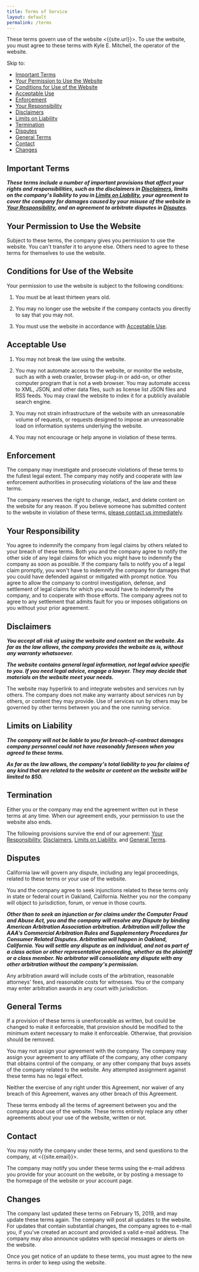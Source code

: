 ```yaml
---
title: Terms of Service
layout: default
permalink: /terms
---
```


These terms govern use of the website <{{site.url}}>.  To use the website, you must agree to these terms with Kyle E. Mitchell, the operator of the website.

Skip to:

- [Important Terms](#important-terms)
- [Your Permission to Use the Website](#your-permission-to-use-the-website)
- [Conditions for Use of the Website](#conditions-for-use-of-the-website)
- [Acceptable Use](#acceptable-use)
- [Enforcement](#enforcement)
- [Your Responsibility](#your-responsibility)
- [Disclaimers](#disclaimers)
- [Limits on Liability](#limits-on-liability)
- [Termination](#termination)
- [Disputes](#disputes)
- [General Terms](#general-terms)
- [Contact](#contact)
- [Changes](#changes)

## Important Terms

***These terms include a number of important provisions that affect your rights and responsibilities, such as the disclaimers in [Disclaimers](#disclaimers), limits on the company's liability to you in [Limits on Liability](#limits-on-liability), your agreement to cover the company for damages caused by your misuse of the website in [Your Responsibility](#responsibility), and an agreement to arbitrate disputes in [Disputes](#disputes).***

## Your Permission to Use the Website

Subject to these terms, the company gives you permission to use the website.  You can't transfer it to anyone else.  Others need to agree to these terms for themselves to use the website.

## Conditions for Use of the Website

Your permission to use the website is subject to the following conditions:

1.  You must be at least thirteen years old.

2.  You may no longer use the website if the company contacts you directly to say that you may not.

3.  You must use the website in accordance with [Acceptable Use](#acceptable-use).

## Acceptable Use

1.  You may not break the law using the website.

2.  You may not automate access to the website, or monitor the website, such as with a web crawler, browser plug-in or add-on, or other computer program that is not a web browser.  You may automate access to XML, JSON, and other data files, such as license list JSON files and RSS feeds.  You may crawl the website to index it for a publicly available search engine.

3. You may not strain infrastructure of the website with an unreasonable volume of requests, or requests designed to impose an unreasonable load on information systems underlying the website.

4. You may not encourage or help anyone in violation of these terms.

## Enforcement

The company may investigate and prosecute violations of these terms to the fullest legal extent.  The company may notify and cooperate with law enforcement authorities in prosecuting violations of the law and these terms.

The company reserves the right to change, redact, and delete content on the website for any reason.  If you believe someone has submitted content to the website in violation of these terms, [please contact us immediately](#contact).

## Your Responsibility

You agree to indemnify the company from legal claims by others related to your breach of these terms.  Both you and the company agree to notify the other side of any legal claims for which you might have to indemnify the company as soon as possible.  If the company fails to notify you of a legal claim promptly, you won't have to indemnify the company for damages that you could have defended against or mitigated with prompt notice.  You agree to allow the company to control investigation, defense, and settlement of legal claims for which you would have to indemnify the company, and to cooperate with those efforts.  The company agrees not to agree to any settlement that admits fault for you or imposes obligations on you without your prior agreement.

## Disclaimers

***You accept all risk of using the website and content on the website.  As far as the law allows, the company provides the website as is, without any warranty whatsoever.***

***The website contains general legal information, not legal advice specific to you.  If you need legal advice, engage a lawyer.  They may decide that materials on the website meet your needs.***

The website may hyperlink to and integrate websites and services run by others.  The company does not make any warranty about services run by others, or content they may provide.  Use of services run by others may be governed by other terms between you and the one running service.

## Limits on Liability

***The company will not be liable to you for breach-of-contract damages company personnel could not have reasonably foreseen when you agreed to these terms.***

***As far as the law allows, the company's total liability to you for claims of any kind that are related to the website or content on the website will be limited to $50.***

## Termination

Either you or the company may end the agreement written out in these terms at any time.  When our agreement ends, your permission to use the website also ends.

The following provisions survive the end of our agreement: [Your Responsibility](#responsibility), [Disclaimers](#disclaimers), [Limits on Liability](#limits-on-liability), and [General Terms](#general).

## Disputes

California law will govern any dispute, including any legal proceedings, related to these terms or your use of the website.

You and the company agree to seek injunctions related to these terms only in state or federal court in Oakland, California.  Neither you nor the company will object to jurisdiction, forum, or venue in those courts.

***Other than to seek an injunction or for claims under the Computer Fraud and Abuse Act, you and the company will resolve any Dispute by binding American Arbitration Association arbitration.  Arbitration will follow the AAA's Commercial Arbitration Rules and Supplementary Procedures for Consumer Related Disputes.  Arbitration will happen in Oakland, California.  You will settle any dispute as an individual, and not as part of a class action or other representative proceeding, whether as the plaintiff or a class member.  No arbitrator will consolidate any dispute with any other arbitration without the company's permission.***

Any arbitration award will include costs of the arbitration, reasonable attorneys' fees, and reasonable costs for witnesses.  You or the company may enter arbitration awards in any court with jurisdiction.

## General Terms

If a provision of these terms is unenforceable as written, but could be changed to make it enforceable, that provision should be modified to the minimum extent necessary to make it enforceable.  Otherwise, that provision should be removed.

You may not assign your agreement with the company.  The company may assign your agreement to any affiliate of the company, any other company that obtains control of the company, or any other company that buys assets of the company related to the website.  Any attempted assignment against these terms has no legal effect.

Neither the exercise of any right under this Agreement, nor waiver of any breach of this Agreement, waives any other breach of this Agreement.

These terms embody all the terms of agreement between you and the company about use of the website.  These terms entirely replace any other agreements about your use of the website, written or not.

## Contact

You may notify the company under these terms, and send questions to the company, at <{{site.email}}>.

The company may notify you under these terms using the e-mail address you provide for your account on the website, or by posting a message to the homepage of the website or your account page.

## Changes

The company last updated these terms on February 15, 2019, and may update these terms again.  The company will post all updates to the website.  For updates that contain substantial changes, the company agrees to e-mail you, if you've created an account and provided a valid e-mail address.  The company may also announce updates with special messages or alerts on the website.

Once you get notice of an update to these terms, you must agree to the new terms in order to keep using the website.
